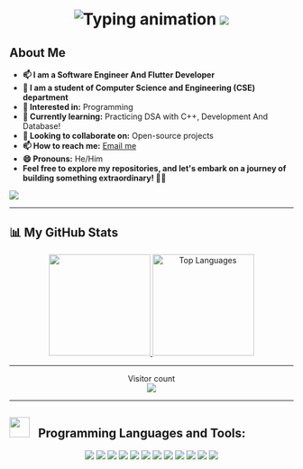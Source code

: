 <h1 align="center">  
  <img  
   src="https://readme-typing-svg.herokuapp.com/?font=Righteous&size=35&center=true&vCenter=true&width=500&height=70&color=F59E0B&duration=4000&lines=Hi+There!+%F0%9F%91%8B;+I'm+Md+Maruf+Sheikh!;+A+Software+Engineer+And;+Flutter+Developer!%F0%9F%92%9E%EF%B8%8F!;"  
   alt="Typing animation"  
 />  
  <img src="https://user-images.githubusercontent.com/73097560/115834477-dbab4500-a447-11eb-908a-139a6edaec5c.gif">  
</h1>  

## About Me  
- **📫 I am a Software Engineer And Flutter Developer**  
- **💞️ I am a student of Computer Science and Engineering (CSE) department**  
- **👀 Interested in:** Programming  
- **🌱 Currently learning:** Practicing DSA with C++, Development And Database!  
- **💞️ Looking to collaborate on:** Open-source projects  
- **📫 How to reach me:** [Email me](mailto:mdmarufsheikh707@gmail.com)  
- **😄 Pronouns:** He/Him  
- **Feel free to explore my repositories, and let's embark on a journey of building something extraordinary! 🚀✨**  

<img src="https://user-images.githubusercontent.com/73097560/115834477-dbab4500-a447-11eb-908a-139a6edaec5c.gif">  

---

## 📊 My GitHub Stats  

<div align="center">  
  <a href="https://github.com/mdmarufsheikh70">   
    <img height="180em" src="https://github-readme-stats.vercel.app/api?username=mdmarufsheikh70&show_icons=true&theme=algolia"/>  
    <img height="180em" src="https://github-readme-stats.vercel.app/api/top-langs/?username=mdmarufsheikh70&layout=compact&langs_count=15&theme=algolia&v=2" alt="Top Languages"/>  
  </a>
</div>  

---

<p align="center">  
  Visitor count<br>  
  <img src="https://profile-counter.glitch.me/mdmarufsheikh70/count.svg" />  
</p>  

---

<h2>
  <img src="https://github-production-user-asset-6210df.s3.amazonaws.com/73993775/285126925-0b3a8bfe-ddfb-4c7f-93db-3517b0b6fe69.gif" width="36px">&nbsp;&nbsp; Programming Languages and Tools:
</h2>

<p align="center">
  <img src="https://img.shields.io/badge/c-%2300599C.svg?style=for-the-badge&logo=c&logoColor=white">
  <img src="https://img.shields.io/badge/c++-%2300599C.svg?style=for-the-badge&logo=c%2B%2B&logoColor=white">
  <img src="https://img.shields.io/badge/dart-%230175C2.svg?style=for-the-badge&logo=dart&logoColor=white">
  <img src="https://img.shields.io/badge/Flutter-%2302569B.svg?style=for-the-badge&logo=Flutter&logoColor=white">
  <img src="https://img.shields.io/badge/python-3670A0?style=for-the-badge&logo=python&logoColor=ffdd54">
  <img src="https://img.shields.io/badge/java-%23ED8B00.svg?style=for-the-badge&logo=openjdk&logoColor=white">
  <img src="https://img.shields.io/badge/linux-%23FCC624.svg?style=for-the-badge&logo=linux&logoColor=black">
  <img src="https://img.shields.io/badge/Git-fc6d26?style=for-the-badge&logo=git&logoColor=white">
  <img src="https://img.shields.io/badge/GitHub-%23121011.svg?style=for-the-badge&logo=github&logoColor=white">
  <img src="https://img.shields.io/badge/sql-4479A1?style=for-the-badge&logo=postgresql&logoColor=white">
  <img src="https://img.shields.io/badge/mysql-%2300f.svg?style=for-the-badge&logo=mysql&logoColor=white">
  <img src="https://img.shields.io/badge/google_cloud-%234285F4.svg?style=for-the-badge&logo=google-cloud&logoColor=white">
</p>
